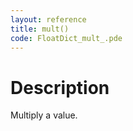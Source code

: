 ```yaml
---
layout: reference
title: mult()
code: FloatDict_mult_.pde
---
```


# Description

Multiply a value.

